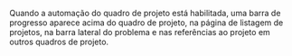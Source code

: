 Quando a automação do quadro de projeto está habilitada, uma barra de progresso aparece acima do quadro de projeto, na página de listagem de projetos, na barra lateral do problema e nas referências ao projeto em outros quadros de projeto.
